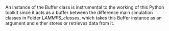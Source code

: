 An instance of the Buffer class is instrumental to the working of this Python toolkit since it acts as a buffer between the difference main simulation classes in Folder *LAMMPS_classes*, which takes this Buffer instance as an argument and either stores or retrieves data from it. 
